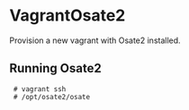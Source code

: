 # VagrantOsate2
Provision a new vagrant with Osate2 installed.

## Running Osate2
```
 # vagrant ssh
 # /opt/osate2/osate
```

